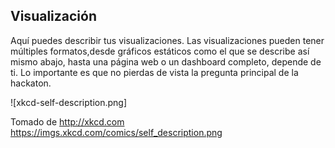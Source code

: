 ## Visualización

Aquí puedes describir tus visualizaciones. Las visualizaciones pueden tener múltiples formatos,desde gráficos estáticos como el que se describe así mismo abajo, hasta una página web o un dashboard completo, depende de ti. Lo importante es que no pierdas de vista la pregunta principal de la hackaton.

![xkcd-self-description.png]

Tomado de http://xkcd.com 
https://imgs.xkcd.com/comics/self_description.png
 